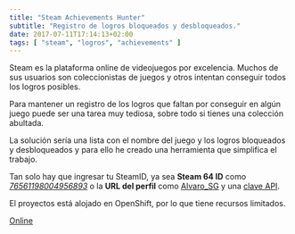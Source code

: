 ```yaml
---
title: "Steam Achievements Hunter"
subtitle: "Registro de logros bloqueados y desbloqueados."
date: 2017-07-11T17:14:13+02:00
tags: [ "steam", "logros", "achievements" ]
---
```

Steam es la plataforma online de videojuegos por excelencia. Muchos de sus usuarios son coleccionistas de juegos y otros intentan conseguir todos los logros posibles.

Para mantener un registro de los logros que faltan por conseguir en algún juego puede ser una tarea muy tediosa, sobre todo si tienes una colección abultada.

<!--more-->

La solución sería una lista con el nombre del juego y los logros bloqueados y desbloqueados y para ello he creado una herramienta que simplifica el trabajo.

Tan solo hay que ingresar tu SteamID, ya sea **Steam 64 ID** como [*76561198004956893*](http://steamcommunity.com/profiles/76561198004956893) o la **URL del perfil** como [Alvaro_SG](http://steamcommunity.com/id/Alvaro_SG) y una [clave API](https://steamcommunity.com/dev/apikey).

El proyectos está alojado en OpenShift, por lo que tiene recursos limitados.

<a class="no-underline" href="https://steam-ah.alvr.me" title="Ver online">
	<span class="fa-stack fa-lg">
		<i class="fa fa-circle fa-stack-2x"></i>
		<i class="fa fa-desktop fa-stack-1x fa-inverse"></i>
	</span>
	Online
</a>
